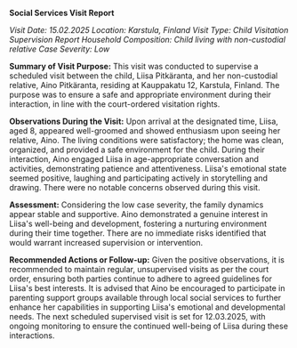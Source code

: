 **Social Services Visit Report**

*Visit Date: 15.02.2025*
*Location: Karstula, Finland*
*Visit Type: Child Visitation Supervision Report*
*Household Composition: Child living with non-custodial relative*
*Case Severity: Low*

**Summary of Visit Purpose:**
This visit was conducted to supervise a scheduled visit between the child, Liisa Pitkäranta, and her non-custodial relative, Aino Pitkäranta, residing at Kauppakatu 12, Karstula, Finland. The purpose was to ensure a safe and appropriate environment during their interaction, in line with the court-ordered visitation rights.

**Observations During the Visit:**
Upon arrival at the designated time, Liisa, aged 8, appeared well-groomed and showed enthusiasm upon seeing her relative, Aino. The living conditions were satisfactory; the home was clean, organized, and provided a safe environment for the child. During their interaction, Aino engaged Liisa in age-appropriate conversation and activities, demonstrating patience and attentiveness. Liisa's emotional state seemed positive, laughing and participating actively in storytelling and drawing. There were no notable concerns observed during this visit.

**Assessment:**
Considering the low case severity, the family dynamics appear stable and supportive. Aino demonstrated a genuine interest in Liisa's well-being and development, fostering a nurturing environment during their time together. There are no immediate risks identified that would warrant increased supervision or intervention.

**Recommended Actions or Follow-up:**
Given the positive observations, it is recommended to maintain regular, unsupervised visits as per the court order, ensuring both parties continue to adhere to agreed guidelines for Liisa's best interests. It is advised that Aino be encouraged to participate in parenting support groups available through local social services to further enhance her capabilities in supporting Liisa's emotional and developmental needs. The next scheduled supervised visit is set for 12.03.2025, with ongoing monitoring to ensure the continued well-being of Liisa during these interactions.